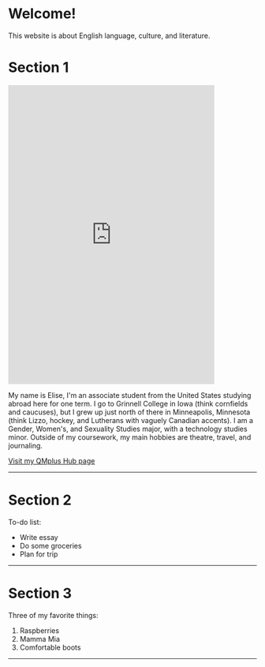 <h1>Welcome!</h1>
  
<p>This website is about English language, culture, and literature.</p>

<h1>Section 1</h1>

<iframe src="https://h5p.org/h5p/embed/689462" width="418" height="606" frameborder="0" allowfullscreen="allowfullscreen"></iframe><script src="https://h5p.org/sites/all/modules/h5p/library/js/h5p-resizer.js" charset="UTF-8"></script>
<script src="https://h5p.org/sites/all/modules/h5p/library/js/h5p-resizer.js" charset="UTF-8"></script>

<p>
  
My name is Elise, I'm an associate student from the United States studying abroad here for one term. I go to Grinnell College in Iowa (think cornfields and caucuses), but I grew up just north of there in Minneapolis, Minnesota (think Lizzo, hockey, and Lutherans with vaguely Canadian accents). I am a Gender, Women's, and Sexuality Studies major, with a technology studies minor. Outside of my coursework, my main hobbies are theatre, travel, and journaling.

<a href="https://hub.qmplus.qmul.ac.uk/view/view.php?t=BlVCoQMytN62pUugWKPY"> Visit my QMplus Hub page</a>
</p>

<hr>

<h1>Section 2</h1>

<p> To-do list:</p>

<ul>
  <li>Write essay</li>
  <li>Do some groceries</li>
  <li>Plan for trip</li>
</ul>

<hr>

<h1>Section 3</h1>

<p>Three of my favorite things:</p>
<ol>
  <li>Raspberries</li>
  <li>Mamma Mia</li>
  <li>Comfortable boots</li>
</ol>

<hr>
